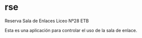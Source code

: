 # rse
Reserva Sala de Enlaces Liceo Nº28 ETB

Esta es una aplicación para controlar el uso de la sala de enlace.
